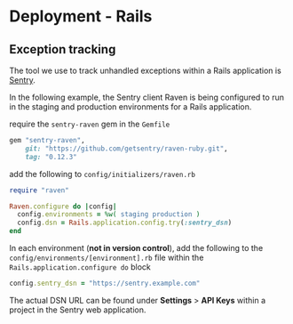 # Deployment - Rails

## Exception tracking

The tool we use to track unhandled exceptions within a Rails application is
[Sentry](http://sentry.readthedocs.org/).

In the following example, the Sentry client Raven is being configured to run in
the staging and production environments for a Rails application.

require the `sentry-raven` gem in the `Gemfile`

```ruby
gem "sentry-raven",
    git: "https://github.com/getsentry/raven-ruby.git",
    tag: "0.12.3"
```

add the following to `config/initializers/raven.rb`

```ruby
require "raven"

Raven.configure do |config|
  config.environments = %w( staging production )
  config.dsn = Rails.application.config.try(:sentry_dsn)
end
```

In each environment (**not in version control**), add the following to the
`config/environments/[environment].rb` file within the
`Rails.application.configure do` block

```ruby
config.sentry_dsn = "https://sentry.example.com"
```

The actual DSN URL can be found under **Settings** > **API Keys** within a
project in the Sentry web application.
